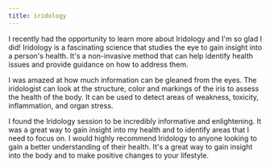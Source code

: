 ```yaml
---
title: iridology
---
```


I recently had the opportunity to learn more about Iridology and I'm so glad I did! Iridology is a fascinating science that studies the eye to gain insight into a person's health. It's a non-invasive method that can help identify health issues and provide guidance on how to address them.

I was amazed at how much information can be gleaned from the eyes. The iridologist can look at the structure, color and markings of the iris to assess the health of the body. It can be used to detect areas of weakness, toxicity, inflammation, and organ stress.

I found the Iridology session to be incredibly informative and enlightening. It was a great way to gain insight into my health and to identify areas that I need to focus on. I would highly recommend Iridology to anyone looking to gain a better understanding of their health. It's a great way to gain insight into the body and to make positive changes to your lifestyle.